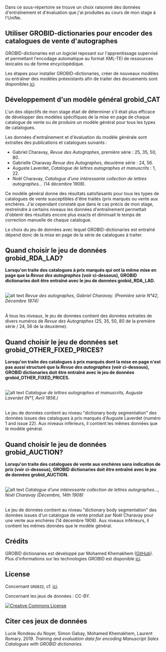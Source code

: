 
Dans ce sous-répertoire se trouve un choix raisonné des données d'entraînement et d'évaluation que j'ai produites au cours de mon stage à l'UniNe.

## Utiliser GROBID-dictionaries pour encoder des catalogues de vente d'autographes

GROBID-dictionaries est un logiciel reposant sur l'apprentissage supervisé et permettant l'encodage automatique au format XML-TEI de ressources lexicales ou de forme encyclopédique.

Les étapes pour installer GROBID-dictionaries, créer de nouveaux modèles ou entraîner des modèles préexistants afin de traiter des docuements sont disponibles [ici](https://github.com/MedKhem/grobid-dictionaries/wiki/Docker_Instructions9).

## Développement d'un modèle général grobid_CAT

L'un des objectifs de mon stage était de déterminer s'il était plus efficace de développer des modèles spécifiques de la mise en page de chaque catalogue de vente ou de produire un modèle général pour tous les types de catalogues.

Les données d'entraînement et d'évaluation du modèle générale sont extraites des publications et catalogues suivants :
+ Gabriel Charavay, _Revue des Autographes_, première série : 25, 35, 50, 80.
+ Gabrielle Charavay _Revue des Autographes_, deuxième série : 24, 56.
+ Auguste Laverdet, _Catalogue de lettres autographes et manuscrits_ : 1, 22.
+ Noël Charavay, _Catalogue d’une intéressante collection de lettres autographes…_ (14 décembre 1908).
	
Ce modèle général donne des résultats satisfaisants pour tous les types de catalogues de vente susceptibles d'être traités (prix marqués ou vente aux enchères. J'ai cependant constaté que dans le cas précis de mon stage, restreindre à certains niveaux les données d'entraînement permettait d'obtenir des résultats encore plus exacts et diminuait le temps de correction manuelle de chaque catalogue.

Le choix du jeu de données avec lequel GROBID-dictionaries est entraîné dépend donc de la mise en page de la série de catalogues à traiter.

## Quand choisir le jeu de données grobid_RDA_LAD?

**Lorsqu'on traite des catalogues à prix marqués qui ont la même mise en page que la _Revue des autographes_ (voir ci-dessous), GROBID dictionaries doit être entraîné avec le jeu de données grobid_RDA_LAD.**

<br/>![alt text](https://github.com/e-ditiones/GROBID/blob/master/RDA_LAD.png)
_Revue des autographes, Gabriel Charavay. (Première série N°42, Décembre 1874)_

<br/>À tous les niveaux, le jeu de données contient des données extraites de divers numéros de _Revue des Autographes_ (25, 35, 50, 80 de la première série / 24, 56 de la deuxième).

## Quand choisir le jeu de données set grobid_OTHER_FIXED_PRICES?

**Lorsqu'on traite des catalogues à prix marqués dont la mise en page n'est pas aussi structuré que la _Revue des autographes_ (voir ci-dessous), GROBID dictionaries doit être entraîné avec le jeu de données grobid_OTHER_FIXED_PRICES.**

<br/>![alt text](https://github.com/e-ditiones/GROBID/blob/master/OTHER_FIXED_PRICES.png)
_Catalogue de lettres autographes et manuscrits, Auguste Laverdet (N°1, Avril 1856.)_

<br/>Le jeu de données contient au niveau "dictionary body segmentation" des données issues des catalogues à prix marqués d'Auguste Laverdet (numéro 1 and issue 22). Aux niveaux inférieurs, il contient les mêmes données que le modèle général.

## Quand choisir le jeu de données grobid_AUCTION?

**Lorsqu'on traite des catalogues de vente aux enchères sans indication de prix (voir ci-dessous), GROBID dictionaries doit être entraîné avec le jeu de données grobid_AUCTION.**

<br/>![alt text](https://github.com/e-ditiones/GROBID/blob/master/AUCTION.png)
_Catalogue d’une intéressante collection de lettres autographes…, Noël Charavay (Décembre, 14th 1908)_

<br/>Le jeu de données contient au niveau "dictionary body segmentation" des données issues d'un catalogue de vente produit par Noël Charavay pour une vente aux enchères (14 décembre 1908). Aux niveaux inférieurs, il contient les mêmes données que le modèle général.

## Crédits

GROBID dictionaries est développé par Mohamed Khemakhem ([GitHub](https://github.com/MedKhem)). Plus d'informations sur les technologies GROBID est disponible [ici](https://grobid.readthedocs.io).

## License

Concernant `GROBID`, cf. [ici](https://github.com/MedKhem/grobid-dictionaries).

Concernant les jeux de données : CC-BY.  

<a rel="license" href="https://creativecommons.org/licenses/by/2.0"><img alt="Creative Commons License" style="border-width:0" src="https://i.creativecommons.org/l/by/2.0/88x31.png" /></a><br />

## Citer ces jeux de données

Lucie Rondeau du Noyer, Simon Gabay, Mohamed Khemakhem, Laurent Romary. 2019. _Training and evaluation data for encoding Manuscript Sales Catalogues with GROBID dictionaries_.



